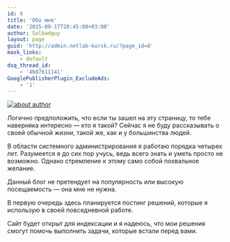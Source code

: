 ```yaml
---
id: 8
title: 'Обо мне'
date: '2015-09-17T20:45:00+03:00'
author: Solbadguy
layout: page
guid: 'http://admin.netlab-kursk.ru/?page_id=8'
mask_links:
    - default
dsq_thread_id:
    - '4687611141'
GooglePublisherPlugin_ExcludeAds:
    - '1'
---
```


[![about author](http://admin.netlab-kursk.ru/wp-content/uploads/2015/09/about-author.jpg)](http://admin.netlab-kursk.ru/wp-content/uploads/2015/09/about-author.jpg)

Логично предположить, что если ты зашел на эту страницу, то тебе наверняка интересно — кто я такой? Сейчас я не буду рассказывать о своей обычной жизни, такой же, как и у большинства людей.

В области системного администрирования я работаю порядка четырех лет. Разумеется я до сих пор учусь, ведь всего знать и уметь просто не возможно. Однако стремление к этому само собой похвальное желание.

Данный блог не претендует на популярность или высокую посещаемость — она мне не нужна.

В первую очередь здесь планируется постинг решений, которые я использую в своей повседневной работе.

Сайт будет открыт для индексации и я надеюсь, что мои решения смогут помочь выполнить задачи, которые встали перед вами.